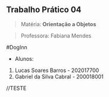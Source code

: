 ## Trabalho Prático 04 

> Matéria: **Orientação a Objetos** 

>Professora: Fabiana Mendes

#DogInn

- Alunos:
1. Lucas Soares Barros - 202017700
2. Gabriel da Silva Cabral - 200018001

//TESTE

